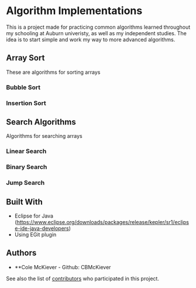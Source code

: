 # Algorithm Implementations

This is a project made for practicing common algorithms learned throughout my schooling at Auburn univeristy, as well as my independent studies. The idea is to start simple and work my way to more advanced algorithms.

## Array Sort

These are algorithms for sorting arrays

### Bubble Sort

### Insertion Sort

## Search Algorithms

Algorithms for searching arrays

### Linear Search

### Binary Search

### Jump Search

## Built With

* Eclipse for Java (https://www.eclipse.org/downloads/packages/release/kepler/sr1/eclipse-ide-java-developers)
* Using EGit plugin

## Authors

* **Cole McKiever - Github: CBMcKiever

See also the list of [contributors](https://github.com/your/project/contributors) who participated in this project.


